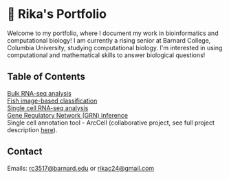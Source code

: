 # 🧬 Rika's Portfolio

Welcome to my portfolio, where I document my work in bioinformatics and computational biology! I am currently a rising senior at Barnard College, Columbia University, studying computational biology. I'm interested in using computational and mathematical skills to answer biological questions!

## Table of Contents

[Bulk RNA-seq analysis](./Bulk_RNAseq_Analysis)\
[Fish image-based classification](./IBC)\
[Single cell RNA-seq analysis](./single_cell_analysis)\
[Gene Regulatory Network (GRN) inference](./grn)\
Single cell annotation tool - ArcCell (collaborative project, see full project description [here](https://github.com/VenkatSBitra/coms4761_project)).

## Contact
Emails: rc3517@barnard.edu or rikac24@gmail.com






























